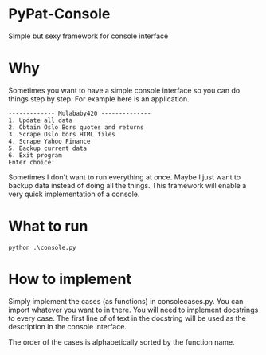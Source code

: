 # PyPat-Console
Simple but sexy framework for console interface 

# Why
Sometimes you want to have a simple console interface so you can do things step by step. 
For example here is an application.

```
------------- Mulababy420 --------------
1. Update all data
2. Obtain Oslo Bors quotes and returns
3. Scrape Oslo bors HTML files
4. Scrape Yahoo Finance
5. Backup current data
6. Exit program
Enter choice: 
```
Sometimes I don't want to run everything at once. Maybe I just want to backup data instead of doing all the things. This framework will enable a very quick implementation of a console. 

# What to run
```
python .\console.py
```

# How to implement
Simply implement the cases (as functions) in consolecases.py. You can import whatever you want to in there. You will need to implement docstrings to every case. The first line of of text in the docstring will be used as the description in the console interface. 

The order of the cases is alphabetically sorted by the function name. 

